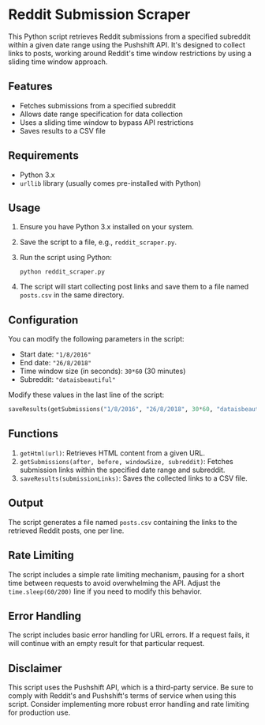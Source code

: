 # Reddit Submission Scraper

This Python script retrieves Reddit submissions from a specified subreddit within a given date range using the Pushshift API. It's designed to collect links to posts, working around Reddit's time window restrictions by using a sliding time window approach.

## Features

- Fetches submissions from a specified subreddit
- Allows date range specification for data collection
- Uses a sliding time window to bypass API restrictions
- Saves results to a CSV file

## Requirements

- Python 3.x
- `urllib` library (usually comes pre-installed with Python)

## Usage

1. Ensure you have Python 3.x installed on your system.
2. Save the script to a file, e.g., `reddit_scraper.py`.
3. Run the script using Python:

   ```
   python reddit_scraper.py
   ```

4. The script will start collecting post links and save them to a file named `posts.csv` in the same directory.

## Configuration

You can modify the following parameters in the script:

- Start date: `"1/8/2016"`
- End date: `"26/8/2018"`
- Time window size (in seconds): `30*60` (30 minutes)
- Subreddit: `"dataisbeautiful"`

Modify these values in the last line of the script:

```python
saveResults(getSubmissions("1/8/2016", "26/8/2018", 30*60, "dataisbeautiful"))
```

## Functions

1. `getHtml(url)`: Retrieves HTML content from a given URL.
2. `getSubmissions(after, before, windowSize, subreddit)`: Fetches submission links within the specified date range and subreddit.
3. `saveResults(submissionLinks)`: Saves the collected links to a CSV file.

## Output

The script generates a file named `posts.csv` containing the links to the retrieved Reddit posts, one per line.

## Rate Limiting

The script includes a simple rate limiting mechanism, pausing for a short time between requests to avoid overwhelming the API. Adjust the `time.sleep(60/200)` line if you need to modify this behavior.

## Error Handling

The script includes basic error handling for URL errors. If a request fails, it will continue with an empty result for that particular request.

## Disclaimer

This script uses the Pushshift API, which is a third-party service. Be sure to comply with Reddit's and Pushshift's terms of service when using this script. Consider implementing more robust error handling and rate limiting for production use.
